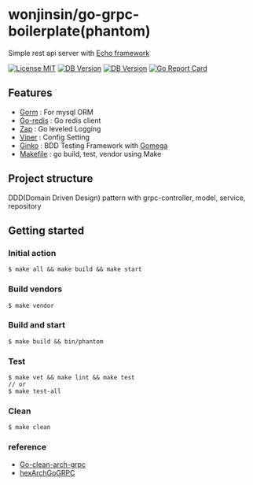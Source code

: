 wonjinsin/go-grpc-boilerplate(phantom)
============================
Simple rest api server with [Echo framework](https://github.com/labstack/echo)

[![License MIT](https://img.shields.io/badge/License-MIT-green.svg)](http://opensource.org/licenses/MIT)
[![DB Version](https://img.shields.io/badge/DB-Redis-red)](https://redis.io/)
[![DB Version](https://img.shields.io/badge/DB-Mysql-blue)](https://www.mysql.com/)
[![Go Report Card](https://goreportcard.com/badge/github.com/StarpTech/go-web)](https://goreportcard.com/report/github.com/wonjinsin/go-web-boilerplate)

## Features
- [Gorm](https://github.com/go-gorm/gorm) : For mysql ORM
- [Go-redis](https://github.com/go-redis/redis/v8) : Go redis client
- [Zap](https://github.com/uber-go/zap) : Go leveled Logging
- [Viper](https://github.com/spf13/viper) : Config Setting
- [Ginko](https://onsi.github.io/ginkgo) : BDD Testing Framework with [Gomega](https://onsi.github.io/gomega)
- [Makefile]() : go build, test, vendor using Make

## Project structure
DDD(Domain Driven Design) pattern with grpc-controller, model, service, repository

## Getting started

### Initial action
```
$ make all && make build && make start
```

### Build vendors
```
$ make vendor
```

### Build and start
```
$ make build && bin/phantom
```

### Test
```
$ make vet && make lint && make test
// or
$ make test-all
```

### Clean
```
$ make clean
```

### reference
- [Go-clean-arch-grpc](https://github.com/bxcodec/go-clean-arch-grpc)
- [hexArchGoGRPC](https://github.com/selikapro/hexArchGoGRPC)